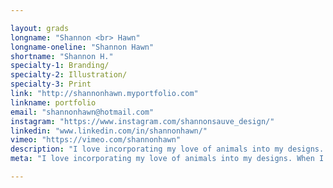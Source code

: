```yaml
---

layout: grads
longname: "Shannon <br> Hawn"
longname-oneline: "Shannon Hawn"
shortname: "Shannon H."
specialty-1: Branding/
specialty-2: Illustration/
specialty-3: Print
link: "http://shannonhawn.myportfolio.com"
linkname: portfolio
email: "shannonhawn@hotmail.com"
instagram: "https://www.instagram.com/shannonsauve_design/"
linkedin: "www.linkedin.com/in/shannonhawn/"
vimeo: "https://vimeo.com/shannonhawn"
description: "I love incorporating my love of animals into my designs. When I'm not illustrating I go on adventures with my two pugs."
meta: "I love incorporating my love of animals into my designs. When I'm not illustrating I go on adventures with my two pugs."

---
```

